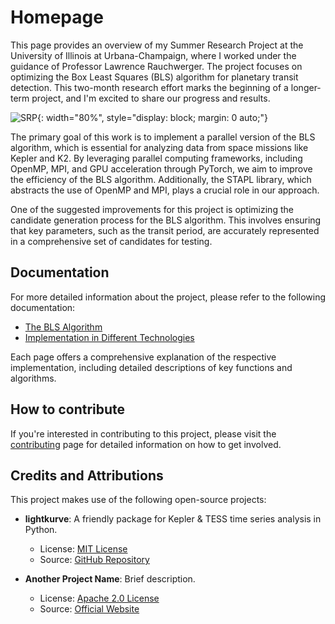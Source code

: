 # Homepage

This page provides an overview of my Summer Research Project at the University of Illinois at Urbana-Champaign, where I worked under the guidance of Professor Lawrence Rauchwerger. The project focuses on optimizing the Box Least Squares (BLS) algorithm for planetary transit detection. This two-month research effort marks the beginning of a longer-term project, and I'm excited to share our progress and results.

![SRP](img/arthur_foto.JPG){: width="80%", style="display: block; margin: 0 auto;"}

The primary goal of this work is to implement a parallel version of the BLS algorithm, which is essential for analyzing data from space missions like Kepler and K2. By leveraging parallel computing frameworks, including OpenMP, MPI, and GPU acceleration through PyTorch, we aim to improve the efficiency of the BLS algorithm. Additionally, the STAPL library, which abstracts the use of OpenMP and MPI, plays a crucial role in our approach.

One of the suggested improvements for this project is optimizing the candidate generation process for the BLS algorithm. This involves ensuring that key parameters, such as the transit period, are accurately represented in a comprehensive set of candidates for testing.

## Documentation

For more detailed information about the project, please refer to the following documentation:

- [The BLS Algorithm](bls.md)
- [Implementation in Different Technologies](implementation.md)

Each page offers a comprehensive explanation of the respective implementation, including detailed descriptions of key functions and algorithms.

## How to contribute

If you're interested in contributing to this project, please visit the [contributing](contributing.md) page for detailed information on how to get involved.

## Credits and Attributions

This project makes use of the following open-source projects:

- **lightkurve**: A friendly package for Kepler & TESS time series analysis in Python.
  - License: [MIT License](https://github.com/lightkurve/lightkurve?tab=MIT-1-ov-file)
  - Source: [GitHub Repository](https://github.com/lightkurve/lightkurve.git)

- **Another Project Name**: Brief description.
  - License: [Apache 2.0 License](https://opensource.org/licenses/Apache-2.0)
  - Source: [Official Website](https://projectwebsite.com)
